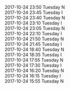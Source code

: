 2017-10-24 23:50 Tuesday  N  
2017-10-24 23:45 Tuesday  I  
2017-10-24 23:40 Tuesday  N  
2017-10-24 23:10 Tuesday  I  
2017-10-24 23:05 Tuesday  N  
2017-10-24 22:10 Tuesday  I  
2017-10-24 21:50 Tuesday  N  
2017-10-24 21:45 Tuesday  I  
2017-10-24 18:40 Tuesday  N  
2017-10-24 18:35 Tuesday  I  
2017-10-24 17:55 Tuesday  N  
2017-10-24 17:30 Tuesday  I  
2017-10-24 16:20 Tuesday  N  
2017-10-24 16:15 Tuesday  I  
2017-10-24 15:55 Tuesday  N  
